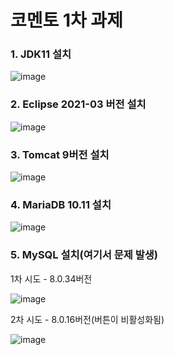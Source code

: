 # 코멘토 1차 과제

### 1. JDK11 설치

![image](https://github.com/MoonHyeonju/comento1/assets/100399677/d98aba14-485e-4ace-9b6a-f7129c10f5d6)


### 2. Eclipse 2021-03 버전 설치

![image](https://github.com/MoonHyeonju/comento1/assets/100399677/c0dc1c2a-abd5-438e-8f7d-20967281d8c1)


### 3. Tomcat 9버전 설치
![image](https://github.com/MoonHyeonju/comento1/assets/100399677/53e68692-23ff-4bf9-8a46-35ab535614bd)

### 4. MariaDB 10.11 설치

![image](https://github.com/MoonHyeonju/comento1/assets/100399677/6e856c99-02b7-40b7-97e7-99dcac5da9c4)

### 5. MySQL 설치(여기서 문제 발생)

1차 시도 - 8.0.34버전

![image](https://github.com/MoonHyeonju/comento1/assets/100399677/66344c49-0ecf-4ff1-a532-4eb782775712)

2차 시도 - 8.0.16버전(버튼이 비활성화됨)

![image](https://github.com/MoonHyeonju/comento1/assets/100399677/6d9fbf7c-6a80-4339-9d0a-89d3b62faadf)

